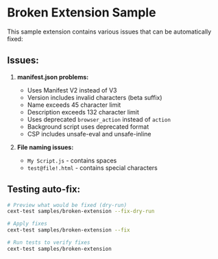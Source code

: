 # Broken Extension Sample

This sample extension contains various issues that can be automatically fixed:

## Issues:

1. **manifest.json problems:**
   - Uses Manifest V2 instead of V3
   - Version includes invalid characters (beta suffix)
   - Name exceeds 45 character limit
   - Description exceeds 132 character limit
   - Uses deprecated `browser_action` instead of `action`
   - Background script uses deprecated format
   - CSP includes unsafe-eval and unsafe-inline

2. **File naming issues:**
   - `My Script.js` - contains spaces
   - `test@file!.html` - contains special characters

## Testing auto-fix:

```bash
# Preview what would be fixed (dry-run)
cext-test samples/broken-extension --fix-dry-run

# Apply fixes
cext-test samples/broken-extension --fix

# Run tests to verify fixes
cext-test samples/broken-extension
```